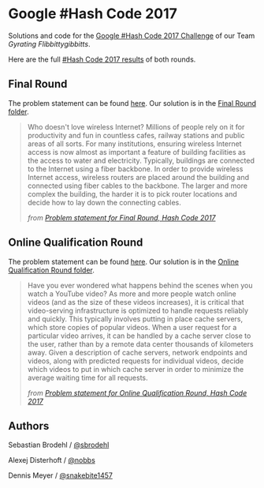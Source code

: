 # Google \#Hash Code 2017

Solutions and code for the [Google \#Hash Code 2017 Challenge](https://hashcode.withgoogle.com) of our Team _Gyrating Flibbittygibbitts_.

Here are the full [\#Hash Code 2017 results](https://hashcode.withgoogle.com/hashcode_2017.html) of both rounds.

## Final Round

The problem statement can be found [here](Final%20Round/hashcode2017_router_placement.pdf).
Our solution is in the [Final Round folder](Final%20Round).

> Who doesn't love wireless Internet?
> Millions of people rely on it for productivity and fun in countless cafes, railway stations and public areas of all sorts.
> For many institutions, ensuring wireless Internet access is now almost as important a feature of building facilities as the access to water and electricity.
> Typically, buildings are connected to the Internet using a fiber backbone.
> In order to provide wireless Internet access, wireless routers are placed around the building and connected using fiber cables to the backbone.
> The larger and more complex the building, the harder it is to pick router locations and decide how to lay down the connecting cables.
>
> _from [Problem statement for Final Round, Hash Code 2017](https://hashcode.withgoogle.com/past_editions.html)_


## Online Qualification Round

The problem statement can be found [here](Online%20Qualification%20Round/hashcode2017_streaming_videos.pdf).
Our solution is in the [Online Qualification Round folder](Online%20Qualification%20Round).

> Have you ever wondered what happens behind the scenes when you watch a YouTube video? 
> As more and more people watch online videos (and as the size of these videos increases), it is critical that video-serving infrastructure is optimized to handle requests reliably and quickly.
> This typically involves putting in place cache servers, which store copies of popular videos.
> When a user request for a particular video arrives, it can be handled by a cache server close to the user, rather than by a remote data center thousands of kilometers away.
> Given a description of cache servers, network endpoints and videos, along with predicted requests for individual videos, decide which videos to put in which cache server in order to minimize the average waiting time for all requests.
>
> _from [Problem statement for Online Qualification Round, Hash Code 2017](https://hashcode.withgoogle.com/past_editions.html)_

## Authors

Sebastian Brodehl / [@sbrodehl](https://github.com/sbrodehl)

Alexej Disterhoft / [@nobbs](https://github.com/nobbs)

Dennis Meyer / [@snakebite1457](https://github.com/snakebite1457)
